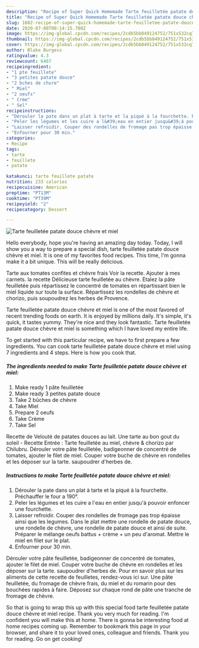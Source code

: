 ```yaml
---
description: "Recipe of Super Quick Homemade Tarte feuilletée patate douce chèvre et miel"
title: "Recipe of Super Quick Homemade Tarte feuilletée patate douce chèvre et miel"
slug: 1602-recipe-of-super-quick-homemade-tarte-feuilletee-patate-douce-chevre-et-miel
date: 2020-07-08T00:14:15.708Z
image: https://img-global.cpcdn.com/recipes/2cdb5bb849124752/751x532cq70/tarte-feuilletee-patate-douce-chevre-et-miel-photo-principale-de-la-recette.jpg
thumbnail: https://img-global.cpcdn.com/recipes/2cdb5bb849124752/751x532cq70/tarte-feuilletee-patate-douce-chevre-et-miel-photo-principale-de-la-recette.jpg
cover: https://img-global.cpcdn.com/recipes/2cdb5bb849124752/751x532cq70/tarte-feuilletee-patate-douce-chevre-et-miel-photo-principale-de-la-recette.jpg
author: Blake Burgess
ratingvalue: 4.3
reviewcount: 6467
recipeingredient:
- "1 pte feuillete"
- "3 petites patate douce"
- "2 bches de chvre"
- " Miel"
- "2 oeufs"
- " Crme"
- " Sel"
recipeinstructions:
- "Dérouler la pate dans un plat à tarte et la piqué à la fourchette. Préchauffer le four a 190°."
- "Peler les légumes et les cuire a l&#39;eau en entier jusqu&#39;à pouvoir enfoncer une fourchette."
- "Laisser refroidir. Couper des rondelles de fromage pas trop épaisse ainsi que les legumes. Dans le plat mettre une rondelle de patate douce, une rondelle de chèvre, une rondelle de patate douce et ainsi de suite. Préparer le mélange oeufs battus + crème + un peu d&#39;aromat. Mettre le miel en filet sur le plat."
- "Enfourner pour 30 min."
categories:
- Recipe
tags:
- tarte
- feuillete
- patate

katakunci: tarte feuillete patate 
nutrition: 233 calories
recipecuisine: American
preptime: "PT13M"
cooktime: "PT39M"
recipeyield: "2"
recipecategory: Dessert

---
```



![Tarte feuilletée patate douce chèvre et miel](https://img-global.cpcdn.com/recipes/2cdb5bb849124752/751x532cq70/tarte-feuilletee-patate-douce-chevre-et-miel-photo-principale-de-la-recette.jpg)

Hello everybody, hope you're having an amazing day today. Today, I will show you a way to prepare a special dish, tarte feuilletée patate douce chèvre et miel. It is one of my favorites food recipes. This time, I'm gonna make it a bit unique. This will be really delicious.

Tarte aux tomates confites et chèvre frais Voir la recette. Ajouter à mes carnets. la recette Délicieuse tarte feuilletée au chèvre. Etalez la pâte feuilletée puis répartissez le concentré de tomates en répartissant bien le miel liquide sur toute la surface. Répartissez les rondelles de chèvre et chorizo, puis soupoudrez les herbes de Provence.

Tarte feuilletée patate douce chèvre et miel is one of the most favored of recent trending foods on earth. It is enjoyed by millions daily. It's simple, it's quick, it tastes yummy. They're nice and they look fantastic. Tarte feuilletée patate douce chèvre et miel is something which I have loved my entire life.


To get started with this particular recipe, we have to first prepare a few ingredients. You can cook tarte feuilletée patate douce chèvre et miel using 7 ingredients and 4 steps. Here is how you cook that.

<!--inarticleads1-->

##### The ingredients needed to make Tarte feuilletée patate douce chèvre et miel:

1. Make ready 1 pâte feuilletée
1. Make ready 3 petites patate douce
1. Take 2 bûches de chèvre
1. Take  Miel
1. Prepare 2 oeufs
1. Take  Crème
1. Take  Sel


Recette de Velouté de patates douces au lait. Une tarte au bon gout du soleil - Recette Entrée : Tarte feuilletée au miel, chèvre &amp; chorizo par Chilubru. Dérouler votre pâte feuilletée, badigeonner de concentré de tomates, ajouter le filet de miel. Couper votre buche de chèvre en rondelles et les déposer sur la tarte. saupoudrer d&#39;herbes de. 

<!--inarticleads2-->

##### Instructions to make Tarte feuilletée patate douce chèvre et miel:

1. Dérouler la pate dans un plat à tarte et la piqué à la fourchette. Préchauffer le four a 190°.
1. Peler les légumes et les cuire a l&#39;eau en entier jusqu&#39;à pouvoir enfoncer une fourchette.
1. Laisser refroidir. Couper des rondelles de fromage pas trop épaisse ainsi que les legumes. Dans le plat mettre une rondelle de patate douce, une rondelle de chèvre, une rondelle de patate douce et ainsi de suite. Préparer le mélange oeufs battus + crème + un peu d&#39;aromat. Mettre le miel en filet sur le plat.
1. Enfourner pour 30 min.


Dérouler votre pâte feuilletée, badigeonner de concentré de tomates, ajouter le filet de miel. Couper votre buche de chèvre en rondelles et les déposer sur la tarte. saupoudrer d&#39;herbes de. Pour en savoir plus sur les aliments de cette recette de feuilletes, rendez-vous ici sur. Une pâte feuilletée, du fromage de chèvre frais, du miel et du romarin pour des bouchées rapides à faire. Déposez sur chaque rond de pâte une tranche de fromage de chèvre. 

So that is going to wrap this up with this special food tarte feuilletée patate douce chèvre et miel recipe. Thank you very much for reading. I'm confident you will make this at home. There is gonna be interesting food at home recipes coming up. Remember to bookmark this page in your browser, and share it to your loved ones, colleague and friends. Thank you for reading. Go on get cooking!
